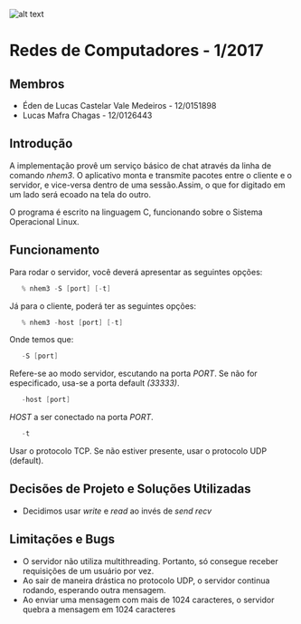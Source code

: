 ![alt text](http://www.unb.br/images/Imagens/logo_unb.png)

# Redes de Computadores - 1/2017

## Membros
* Éden de Lucas Castelar Vale Medeiros - 12/0151898
* Lucas Mafra Chagas - 12/0126443

## Introdução

A implementação provê um serviço básico de chat através da linha de comando *nhem3*. O aplicativo monta e transmite pacotes entre o cliente e o servidor, e vice-versa dentro de uma sessão.Assim, o que for digitado em um lado será ecoado na tela do outro.

O programa é escrito na linguagem C, funcionando sobre o Sistema Operacional Linux.


## Funcionamento

Para rodar o servidor, você deverá apresentar as seguintes opções:

```c
   % nhem3 -S [port] [-t]
```

Já para o cliente, poderá ter as seguintes opções:

```c
   % nhem3 -host [port] [-t]
```

Onde temos que:

```c
   -S [port]
```
Refere-se ao modo servidor, escutando na porta *PORT*. Se não for especificado, usa-se a porta default *(33333)*.

```c
   -host [port]
```
*HOST* a ser conectado na porta *PORT*.

```c
   -t
```
Usar o protocolo TCP. Se não estiver presente, usar o protocolo UDP (default).


## Decisões de Projeto e Soluções Utilizadas

* Decidimos usar *write* e *read* ao invés de *send* *recv* 


## Limitações e Bugs

* O servidor não utiliza multithreading. Portanto, só consegue receber requisições de um usuário por vez.
* Ao sair de maneira drástica no protocolo UDP, o servidor continua rodando, esperando outra mensagem.
* Ao enviar uma mensagem com mais de 1024 caracteres, o servidor quebra a mensagem em 1024 caracteres
